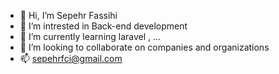 - 👋 Hi, I’m Sepehr Fassihi
- 👀 I’m intrested in Back-end development
- 🌱 I’m currently learning laravel , ...
- 💞️ I’m looking to collaborate on companies and organizations
- 📫 sepehrfci@gmail.com

<!---
sepehrfci/sepehrfci is a ✨ special ✨ repository because its `README.md` (this file) appears on your GitHub profile.
You can click the Preview link to take a look at your changes.
--->
